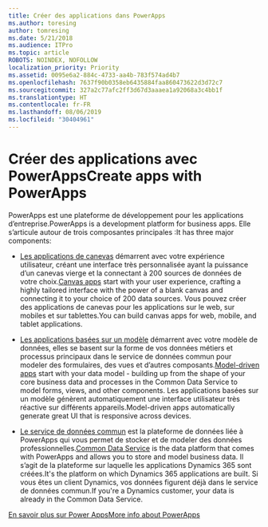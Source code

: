 ```yaml
---
title: Créer des applications dans PowerApps
ms.author: toresing
author: tomresing
ms.date: 5/21/2018
ms.audience: ITPro
ms.topic: article
ROBOTS: NOINDEX, NOFOLLOW
localization_priority: Priority
ms.assetid: 0095e6a2-884c-4733-aa4b-783f574ad4b7
ms.openlocfilehash: 7637f90b0358eb6435884faa860473622d3d72c7
ms.sourcegitcommit: 327a2c77afc2ff3d67d3aaaea1a92068a3c4bb1f
ms.translationtype: HT
ms.contentlocale: fr-FR
ms.lasthandoff: 08/06/2019
ms.locfileid: "30404961"
---
```

# <a name="create-apps-with-powerapps"></a><span data-ttu-id="6ef5a-102">Créer des applications avec PowerApps</span><span class="sxs-lookup"><span data-stu-id="6ef5a-102">Create apps with PowerApps</span></span>

<span data-ttu-id="6ef5a-103">PowerApps est une plateforme de développement pour les applications d’entreprise.</span><span class="sxs-lookup"><span data-stu-id="6ef5a-103">PowerApps is a development platform for business apps.</span></span> <span data-ttu-id="6ef5a-104">Elle s’articule autour de trois composantes principales :</span><span class="sxs-lookup"><span data-stu-id="6ef5a-104">It has three major components:</span></span> 
  
- <span data-ttu-id="6ef5a-105">[Les applications de canevas](https://go.microsoft.com/fwlink/?linkid=874495) démarrent avec votre expérience utilisateur, créant une interface très personnalisée ayant la puissance d’un canevas vierge et la connectant à 200 sources de données de votre choix.</span><span class="sxs-lookup"><span data-stu-id="6ef5a-105">[Canvas apps](https://go.microsoft.com/fwlink/?linkid=874495) start with your user experience, crafting a highly tailored interface with the power of a blank canvas and connecting it to your choice of 200 data sources.</span></span> <span data-ttu-id="6ef5a-106">Vous pouvez créer des applications de canevas pour les applications sur le web, sur mobiles et sur tablettes.</span><span class="sxs-lookup"><span data-stu-id="6ef5a-106">You can build canvas apps for web, mobile, and tablet applications.</span></span> 
    
- <span data-ttu-id="6ef5a-107">[Les applications basées sur un modèle](https://go.microsoft.com/fwlink/?linkid=874496) démarrent avec votre modèle de données, elles se basent sur la forme de vos données métiers et processus principaux dans le service de données commun pour modeler des formulaires, des vues et d’autres composants.</span><span class="sxs-lookup"><span data-stu-id="6ef5a-107">[Model-driven apps](https://go.microsoft.com/fwlink/?linkid=874496) start with your data model - building up from the shape of your core business data and processes in the Common Data Service to model forms, views, and other components.</span></span> <span data-ttu-id="6ef5a-108">Les applications basées sur un modèle génèrent automatiquement une interface utilisateur très réactive sur différents appareils.</span><span class="sxs-lookup"><span data-stu-id="6ef5a-108">Model-driven apps automatically generate great UI that is responsive across devices.</span></span> 
    
- <span data-ttu-id="6ef5a-109">[Le service de données commun](https://go.microsoft.com/fwlink/?linkid=874497) est la plateforme de données liée à PowerApps qui vous permet de stocker et de modeler des données professionnelles.</span><span class="sxs-lookup"><span data-stu-id="6ef5a-109">[Common Data Service](https://go.microsoft.com/fwlink/?linkid=874497) is the data platform that comes with PowerApps and allows you to store and model business data.</span></span> <span data-ttu-id="6ef5a-110">Il s’agit de la plateforme sur laquelle les applications Dynamics 365 sont créées.</span><span class="sxs-lookup"><span data-stu-id="6ef5a-110">It's the platform on which Dynamics 365 applications are built.</span></span> <span data-ttu-id="6ef5a-111">Si vous êtes un client Dynamics, vos données figurent déjà dans le service de données commun.</span><span class="sxs-lookup"><span data-stu-id="6ef5a-111">If you're a Dynamics customer, your data is already in the Common Data Service.</span></span> 
    
[<span data-ttu-id="6ef5a-112">En savoir plus sur Power Apps</span><span class="sxs-lookup"><span data-stu-id="6ef5a-112">More info about PowerApps</span></span>](https://go.microsoft.com/fwlink/?linkid=874498)
  

